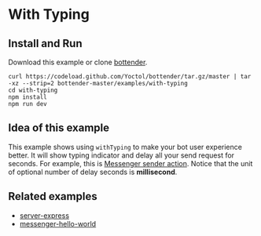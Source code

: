# With Typing

## Install and Run

Download this example or clone [bottender](https://github.com/Yoctol/bottender).

```
curl https://codeload.github.com/Yoctol/bottender/tar.gz/master | tar -xz --strip=2 bottender-master/examples/with-typing
cd with-typing
npm install
npm run dev
```

## Idea of this example

This example shows using `withTyping` to make your bot user experience better.
It will show typing indicator and delay all your send request for seconds. For
example, this is
[Messenger sender action](https://developers.facebook.com/docs/messenger-platform/send-messages/sender-actions/).
Notice that the unit of optional number of delay seconds is **millisecond**.

## Related examples

* [server-express](../server-express)
* [messenger-hello-world](../messenger-hello-world)
